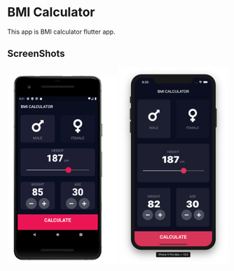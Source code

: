 # BMI Calculator

This app is BMI calculator flutter app.

## ScreenShots

<img src="./assets/images/android.png" width="250"> <img src="./assets/images/iOS.png" width="250">
